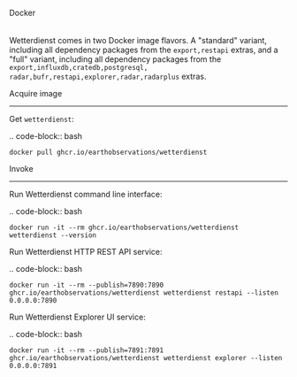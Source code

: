 Docker
######

Wetterdienst comes in two Docker image flavors. A "standard" variant, including
all dependency packages from the ``export,restapi`` extras, and a "full" variant,
including all dependency packages from the ``export,influxdb,cratedb,postgresql,
radar,bufr,restapi,explorer,radar,radarplus`` extras.


Acquire image
*************

Get ``wetterdienst``:

.. code-block:: bash

    docker pull ghcr.io/earthobservations/wetterdienst

Invoke
******

Run Wetterdienst command line interface:

.. code-block:: bash

    docker run -it --rm ghcr.io/earthobservations/wetterdienst wetterdienst --version

Run Wetterdienst HTTP REST API service:

.. code-block:: bash

    docker run -it --rm --publish=7890:7890 ghcr.io/earthobservations/wetterdienst wetterdienst restapi --listen 0.0.0.0:7890

Run Wetterdienst Explorer UI service:

.. code-block:: bash

    docker run -it --rm --publish=7891:7891 ghcr.io/earthobservations/wetterdienst wetterdienst explorer --listen 0.0.0.0:7891
